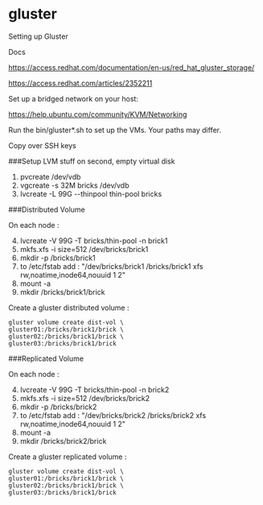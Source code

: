 # gluster
Setting up Gluster

Docs

https://access.redhat.com/documentation/en-us/red_hat_gluster_storage/

https://access.redhat.com/articles/2352211

Set up a bridged network on your host:

https://help.ubuntu.com/community/KVM/Networking

Run the bin/gluster*.sh to set up the VMs. Your paths may differ.

Copy over SSH keys

###Setup LVM stuff on second, empty virtual disk

1. pvcreate /dev/vdb
2. vgcreate -s 32M bricks /dev/vdb
3. lvcreate -L 99G --thinpool thin-pool bricks

###Distributed Volume 

On each node : 

4. lvcreate -V 99G -T bricks/thin-pool -n brick1
5. mkfs.xfs -i size=512 /dev/bricks/brick1
6. mkdir -p /bricks/brick1
7. to /etc/fstab add : "/dev/bricks/brick1  /bricks/brick1    xfs   rw,noatime,inode64,nouuid   1   2"
8. mount -a
9. mkdir /bricks/brick1/brick

Create a gluster distributed volume :
```
gluster volume create dist-vol \
gluster01:/bricks/brick1/brick \
gluster02:/bricks/brick1/brick \
gluster03:/bricks/brick1/brick
```

###Replicated Volume 

On each node : 

4. lvcreate -V 99G -T bricks/thin-pool -n brick2
5. mkfs.xfs -i size=512 /dev/bricks/brick2
6. mkdir -p /bricks/brick2
7. to /etc/fstab add : "/dev/bricks/brick2  /bricks/brick2    xfs   rw,noatime,inode64,nouuid   1   2"
8. mount -a
9. mkdir /bricks/brick2/brick

Create a gluster replicated volume :
```
gluster volume create dist-vol \
gluster01:/bricks/brick1/brick \
gluster02:/bricks/brick1/brick \
gluster03:/bricks/brick1/brick
```